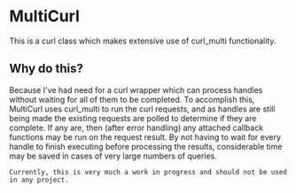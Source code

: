 # MultiCurl
This is a curl class which makes extensive use of
curl_multi functionality.

## Why do this?
Because I've had need for a curl wrapper which can process
handles without waiting for all of them to be completed. To accomplish this,
MultiCurl uses curl_multi to run the curl requests, and as handles are still
being made the existing requests are polled to determine if they are complete.
If any are, then (after error handling) any attached callback functions may be
run on the request result. By not having to wait for every handle to finish
executing before processing the results, considerable time may be saved in
cases of very large numbers of queries.

`Currently, this is very much a work in progress and should
not be used in any project.`
